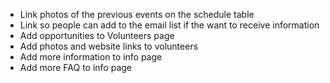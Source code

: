 - Link photos of the previous events on the schedule table
- Link so people can add to the email list if the want to receive information
- Add opportunities to Volunteers page
- Add photos and website links to volunteers
- Add more information to info page
- Add more FAQ to info page

